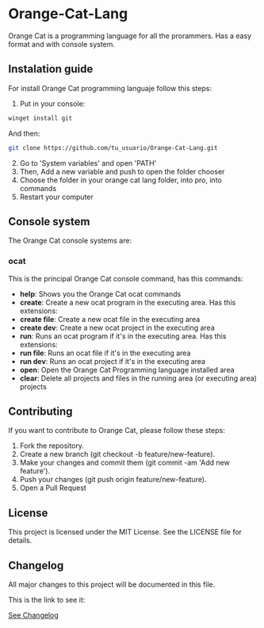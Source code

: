 # Orange-Cat-Lang

Orange Cat is a programming language for all the prorammers.
Has a easy format and with console system.

## Instalation guide

For install Orange Cat programming languaje follow this steps:

1. Put in your console:

```bash
winget install git
```

And then:

```bash
git clone https://github.com/tu_usuario/Orange-Cat-Lang.git
```

2. Go to 'System variables' and open 'PATH'
3. Then, Add a new variable and push to open the folder chooser
4. Choose the folder in your orange cat lang folder, into pro, into commands
5. Restart your computer

## Console system

The Orange Cat console systems are:

### ocat

This is the principal Orange Cat console command, has this commands:

- **help**: Shows you the Orange Cat ocat commands
- **create**: Create a new ocat program in the executing area. Has this extensions:
- **create file**: Create a new ocat file in the executing area
- **create dev**: Create a new ocat project in the executing area
- **run**: Runs an ocat program if it's in the executing area. Has this extensions:
- **run file**: Runs an ocat file if it's in the executing area
- **run dev**: Runs an ocat project if it's in the executing area
- **open**: Open the Orange Cat Programming language installed area
- **clear**: Delete all projects and files in the running area (or executing area) projects

## Contributing

If you want to contribute to Orange Cat, please follow these steps:

1. Fork the repository.
2. Create a new branch (git checkout -b feature/new-feature).
3. Make your changes and commit them (git commit -am 'Add new feature').
4. Push your changes (git push origin feature/new-feature).
5. Open a Pull Request

## License

This project is licensed under the MIT License. See the LICENSE file for details.

## Changelog

All major changes to this project will be documented in this file.

This is the link to see it:

[See Changelog](./CHANGELOG.md)
